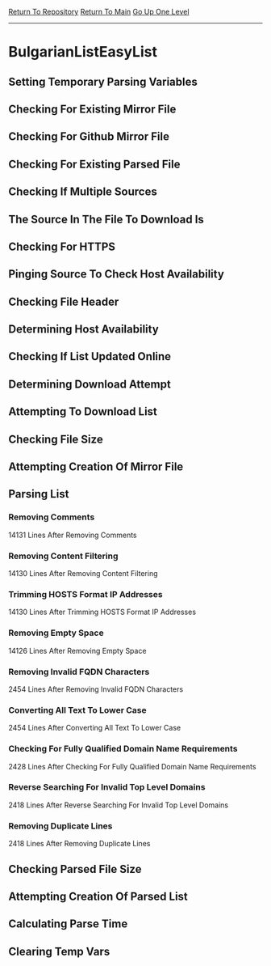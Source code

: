 [Return To Repository](https://github.com/deathbybandaid/piholeparser/)
[Return To Main](https://github.com/deathbybandaid/piholeparser/blob/master/RecentRunLogs/Mainlog.md)
[Go Up One Level](https://github.com/deathbybandaid/piholeparser/blob/master/RecentRunLogs/TopLevelScripts/30-Processing-External-Blacklists.md)
____________________________________
# BulgarianListEasyList
## Setting Temporary Parsing Variables
## Checking For Existing Mirror File
## Checking For Github Mirror File
## Checking For Existing Parsed File
## Checking If Multiple Sources
## The Source In The File To Download Is
## Checking For HTTPS
## Pinging Source To Check Host Availability
## Checking File Header
## Determining Host Availability
## Checking If List Updated Online
## Determining Download Attempt
## Attempting To Download List
## Checking File Size
## Attempting Creation Of Mirror File
## Parsing List
### Removing Comments
14131 Lines After Removing Comments
### Removing Content Filtering
14130 Lines After Removing Content Filtering
### Trimming HOSTS Format IP Addresses
14130 Lines After Trimming HOSTS Format IP Addresses
### Removing Empty Space
14126 Lines After Removing Empty Space
### Removing Invalid FQDN Characters
2454 Lines After Removing Invalid FQDN Characters
### Converting All Text To Lower Case
2454 Lines After Converting All Text To Lower Case
### Checking For Fully Qualified Domain Name Requirements
2428 Lines After Checking For Fully Qualified Domain Name Requirements
### Reverse Searching For Invalid Top Level Domains
2418 Lines After Reverse Searching For Invalid Top Level Domains
### Removing Duplicate Lines
2418 Lines After Removing Duplicate Lines
## Checking Parsed File Size
## Attempting Creation Of Parsed List
## Calculating Parse Time
## Clearing Temp Vars
